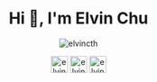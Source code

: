 <h1 align="center">Hi 👋, I'm Elvin Chu</h1>

<p align="center"><img align="center" src="https://github-readme-stats.vercel.app/api?username=elvincth&show_icons=true" alt="elvincth" /> </p><!--<p align="center">&nbsp;<img align="center" src="https://github-readme-stats.vercel.app/api/top-langs/?username=anuraghazra&layout=compact" alt="elvincth" />--> </p>

<p align="center">
<a href="https://twitter.com/elvincth" target="blank"><img align="center" src="https://cdn.jsdelivr.net/npm/simple-icons@3.0.1/icons/twitter.svg" alt="elvincth" height="30" width="30" /></a>  
<a href="https://dribbble.com/elvincth" target="blank"><img align="center" src="https://cdn.jsdelivr.net/npm/simple-icons@3.0.1/icons/dribbble.svg" alt="elvincth" height="30" width="30" /></a>  
<a href="https://www.linkedin.com/in/elvin-chu-5850531b3/" target="blank"><img align="center" src="https://cdn.jsdelivr.net/npm/simple-icons@3.0.1/icons/linkedin.svg" alt="elvincth" height="30" width="30" /></a>
</p>

